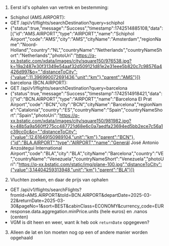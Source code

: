1. Eerst id's ophalen van vertrek en bestemming:
- Schiphol (AMS.AIRPORT):
- GET /api/v1/flights/searchDestination?query=schiphol
- {"status":true,"message":"Success","timestamp":1742514885108,"data":\[{"id":"AMS.AIRPORT","type":"AIRPORT","name":"Schiphol Airport","code":"AMS","city":"AMS","cityName":"Amsterdam","regionName":"Noord-Holland","country":"NL","countryName":"Netherlands","countryNameShort":"Netherlands","photoUri":"https://q-xx.bstatic.com/xdata/images/city/square150/976538.jpg?k=19a2487e30f31349e54aaf32d509121d81e2e31eee5b820c7c98576a4426d997&o=","distanceToCity":{"value":11.396990072691436,"unit":"km"},"parent":"AMS"}]}
- barcelona (BCN.AIRPORT):
- GET /api/v1/flights/searchDestination?query=barcelona
- {"status":true,"message":"Success","timestamp":1742514918421,"data":\[{"id":"BCN.AIRPORT","type":"AIRPORT","name":"Barcelona El Prat Airport","code":"BCN","city":"BCN","cityName":"Barcelona","regionName":"Catalonia","country":"ES","countryName":"Spain","countryNameShort":"Spain","photoUri":"https://q-xx.bstatic.com/xdata/images/city/square150/981982.jpg?k=48b5a9a560ff275cc487721d68e6c0a7aedfa23694ed5bb2ece7c56a1c39cc0c&o=","distanceToCity":{"value":12.61649150989104,"unit":"km"},"parent":"BCN"},{"id":"BLA.AIRPORT","type":"AIRPORT","name":"Generál José Antonio Anzoátegui International Airport","code":"BLA","city":"BLA","cityName":"Barcelona","country":"VE","countryName":"Venezuela","countryNameShort":"Venezuela","photoUri":"https://q-xx.bstatic.com/static/img/plane-100.jpg","distanceToCity":{"value":3.14404259313948,"unit":"km"},"parent":"BLA"}]}
2. Vluchten zoeken, en daar de prijs van ophalen
- GET /api/v1/flights/searchFlights?fromId=AMS.AIRPORT&toId=BCN.AIRPORT&departDate=2025-03-22&returnDate=2025-03-30&pageNo=1&sort=BEST&cabinClass=ECONOMY&currency_code=EUR
- response.data.aggregation.minPrice.units (hele euros) en .nanos (centen)
- VGM is dit heen en weer, want ik heb ook `returnDate` opgegeven?
3. Alleen de lat en lon moeten nog op een of andere manier worden opgehaald